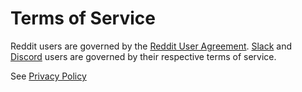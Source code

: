# Terms of Service

Reddit users are governed by the [Reddit User Agreement](https://www.redditinc.com/policies/user-agreement). [Slack](https://slack.com/terms-of-service/user) and [Discord](https://discord.com/terms) users are governed by their respective terms of service.

See [Privacy Policy](PRIVACY.md)
